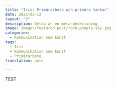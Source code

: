 ```yaml
---
title: "Iris: Primärarbete och primära tankar"
date: 2023-02-12
layout: "2"
description: Detta är en meta-beskrivning
image: images/featured-post/rock-people-sky.jpg
categories:
  - Kommunikation som konst
tags:
  - Iris
  - Kommunikation som konst
  - Primärarbete
translation: auto

---
```


TEST
